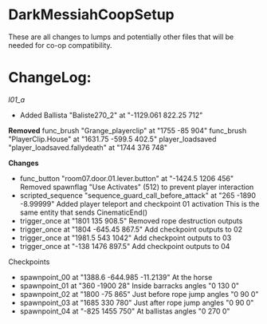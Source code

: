 # DarkMessiahCoopSetup
These are all changes to lumps and potentially other files that will be needed for co-op compatibility.



# ChangeLog:
*l01_a*
- Added Ballista "Baliste270_2" at "-1129.061 822.25 712"

**Removed**
func_brush "Grange_playerclip" at "1755 -85 904"
func_brush "PlayerClip.House" at "1631.75 -599.5 402.5"
player_loadsaved "player_loadsaved.fallydeath" at "1744 376 748"

**Changes**
- func_button "room07.door.01.lever.button" at "-1424.5 1206 456"
	Removed spawnflag "Use Activates" (512) to prevent player interaction
- scripted_sequence "sequence_guard_call_before_attack" at "265 -1890 -8.99999"
	Added player teleport and checkpoint 01 activation This is the same entity that sends CinematicEnd()
- trigger_once at "1801 135 908.5"
	Removed rope destruction outputs
- trigger_once at "1804 -645.45 867.5"
	Add checkpoint outputs to 02
- trigger_once at "1981.5 543 1042"
	Add checkpoint outputs to 03
- trigger_once at "-138 1476 897.5"
	Add checkpoint outputs to 04

Checkpoints
- spawnpoint_00 at "1388.6 -644.985 -11.2139" At the horse
- spawnpoint_01 at "360 -1900 28" Inside barracks
angles "0 130 0"
- spawnpoint_02 at "1800 -75 865" Just before rope jump
angles "0 90 0"
- spawnpoint_03 at "1685 330 780" Just after rope jump
angles "0 90 0"
- spawnpoint_04 at "-825 1455 750" At ballistas
angles "0 270 0"
